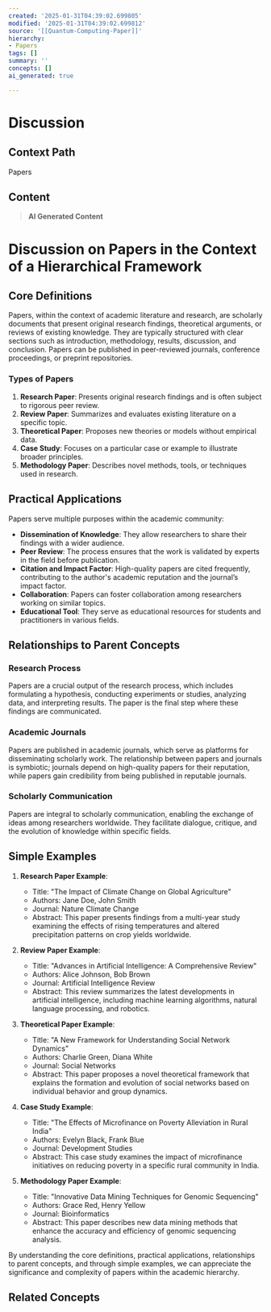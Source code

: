 ```yaml
---
created: '2025-01-31T04:39:02.699805'
modified: '2025-01-31T04:39:02.699812'
source: '[[Quantum-Computing-Paper]]'
hierarchy:
- Papers
tags: []
summary: ''
concepts: []
ai_generated: true

---
```


# Discussion

## Context Path
Papers

## Content
> **AI Generated Content**
 # Discussion on Papers in the Context of a Hierarchical Framework

## Core Definitions

Papers, within the context of academic literature and research, are scholarly documents that present original research findings, theoretical arguments, or reviews of existing knowledge. They are typically structured with clear sections such as introduction, methodology, results, discussion, and conclusion. Papers can be published in peer-reviewed journals, conference proceedings, or preprint repositories.

### Types of Papers
1. **Research Paper**: Presents original research findings and is often subject to rigorous peer review.
2. **Review Paper**: Summarizes and evaluates existing literature on a specific topic.
3. **Theoretical Paper**: Proposes new theories or models without empirical data.
4. **Case Study**: Focuses on a particular case or example to illustrate broader principles.
5. **Methodology Paper**: Describes novel methods, tools, or techniques used in research.

## Practical Applications

Papers serve multiple purposes within the academic community:
- **Dissemination of Knowledge**: They allow researchers to share their findings with a wider audience.
- **Peer Review**: The process ensures that the work is validated by experts in the field before publication.
- **Citation and Impact Factor**: High-quality papers are cited frequently, contributing to the author's academic reputation and the journal’s impact factor.
- **Collaboration**: Papers can foster collaboration among researchers working on similar topics.
- **Educational Tool**: They serve as educational resources for students and practitioners in various fields.

## Relationships to Parent Concepts

### Research Process
Papers are a crucial output of the research process, which includes formulating a hypothesis, conducting experiments or studies, analyzing data, and interpreting results. The paper is the final step where these findings are communicated.

### Academic Journals
Papers are published in academic journals, which serve as platforms for disseminating scholarly work. The relationship between papers and journals is symbiotic; journals depend on high-quality papers for their reputation, while papers gain credibility from being published in reputable journals.

### Scholarly Communication
Papers are integral to scholarly communication, enabling the exchange of ideas among researchers worldwide. They facilitate dialogue, critique, and the evolution of knowledge within specific fields.

## Simple Examples

1. **Research Paper Example**:
   - Title: "The Impact of Climate Change on Global Agriculture"
   - Authors: Jane Doe, John Smith
   - Journal: Nature Climate Change
   - Abstract: This paper presents findings from a multi-year study examining the effects of rising temperatures and altered precipitation patterns on crop yields worldwide.

2. **Review Paper Example**:
   - Title: "Advances in Artificial Intelligence: A Comprehensive Review"
   - Authors: Alice Johnson, Bob Brown
   - Journal: Artificial Intelligence Review
   - Abstract: This review summarizes the latest developments in artificial intelligence, including machine learning algorithms, natural language processing, and robotics.

3. **Theoretical Paper Example**:
   - Title: "A New Framework for Understanding Social Network Dynamics"
   - Authors: Charlie Green, Diana White
   - Journal: Social Networks
   - Abstract: This paper proposes a novel theoretical framework that explains the formation and evolution of social networks based on individual behavior and group dynamics.

4. **Case Study Example**:
   - Title: "The Effects of Microfinance on Poverty Alleviation in Rural India"
   - Authors: Evelyn Black, Frank Blue
   - Journal: Development Studies
   - Abstract: This case study examines the impact of microfinance initiatives on reducing poverty in a specific rural community in India.

5. **Methodology Paper Example**:
   - Title: "Innovative Data Mining Techniques for Genomic Sequencing"
   - Authors: Grace Red, Henry Yellow
   - Journal: Bioinformatics
   - Abstract: This paper describes new data mining methods that enhance the accuracy and efficiency of genomic sequencing analysis.

By understanding the core definitions, practical applications, relationships to parent concepts, and through simple examples, we can appreciate the significance and complexity of papers within the academic hierarchy.

## Related Concepts
